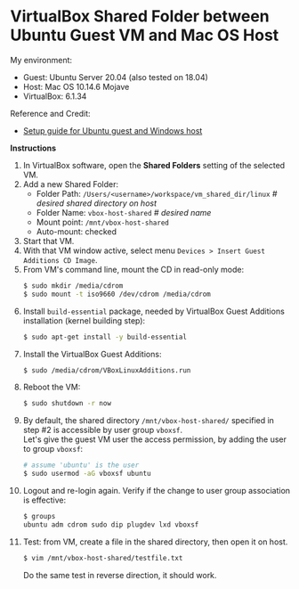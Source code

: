 # VirtualBox Shared Folder between Ubuntu Guest VM and Mac OS Host

My environment:
- Guest: Ubuntu Server 20.04 (also tested on 18.04)
- Host: Mac OS 10.14.6 Mojave
- VirtualBox: 6.1.34

Reference and Credit:
- [Setup guide for Ubuntu guest and Windows host](https://gist.github.com/estorgio/0c76e29c0439e683caca694f338d4003)


**Instructions**

1. In VirtualBox software, open the **Shared Folders** setting of the selected VM.
1. Add a new Shared Folder:
   - Folder Path: `/Users/<username>/workspace/vm_shared_dir/linux`  _# desired shared directory on host_
   - Folder Name: `vbox-host-shared` _# desired name_
   - Mount point: `/mnt/vbox-host-shared`
   - Auto-mount: checked
1. Start that VM.
1. With that VM window active, select menu `Devices > Insert Guest Additions CD Image`.
1. From VM's command line, mount the CD in read-only mode:
   ```bash
   $ sudo mkdir /media/cdrom
   $ sudo mount -t iso9660 /dev/cdrom /media/cdrom
   ```
1. Install `build-essential` package, needed by VirtualBox Guest Additions installation (kernel building step):
   ```bash
   $ sudo apt-get install -y build-essential
   ```
1. Install the VirtualBox Guest Additions:
   ```bash
   $ sudo /media/cdrom/VBoxLinuxAdditions.run
   ```
1. Reboot the VM:
   ```bash
   $ sudo shutdown -r now
   ```
1. By default, the shared directory `/mnt/vbox-host-shared/` specified in step #2 is accessible by user group `vboxsf`.  
   Let's give the guest VM user the access permission, by adding the user to group `vboxsf`:
   ```bash
   # assume 'ubuntu' is the user
   $ sudo usermod -aG vboxsf ubuntu
   ```
1. Logout and re-login again. Verify if the change to user group association is effective:
   ```bash
   $ groups
   ubuntu adm cdrom sudo dip plugdev lxd vboxsf
   ```
1. Test: from VM, create a file in the shared directory, then open it on host.
   ```bash
   $ vim /mnt/vbox-host-shared/testfile.txt
   ```
   Do the same test in reverse direction, it should work.
